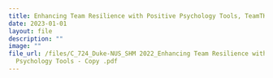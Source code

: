 ```yaml
---
title: Enhancing Team Resilience with Positive Psychology Tools, TeamTHRIVE™
date: 2023-01-01
layout: file
description: ""
image: ""
file_url: /files/C_724_Duke-NUS_SHM 2022_Enhancing Team Resilience with Positive
  Psychology Tools - Copy .pdf
---
```

